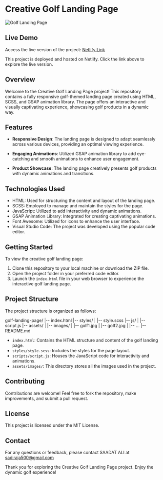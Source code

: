 # Creative Golf Landing Page

![Golf Landing Page](assets/img/thumbnail.JPG)

## Live Demo

Access the live version of the project: [Netlify Link](https://bit.ly/3QCCYQO)

This project is deployed and hosted on Netlify. Click the link above to explore the live version.

## Overview

Welcome to the Creative Golf Landing Page project! This repository contains a fully responsive golf-themed landing page created using HTML, SCSS, and GSAP animation library. The page offers an interactive and visually captivating experience, showcasing golf products in a dynamic way.

## Features

- **Responsive Design**: The landing page is designed to adapt seamlessly across various devices, providing an optimal viewing experience.

- **Engaging Animations**: Utilized GSAP animation library to add eye-catching and smooth animations to enhance user engagement.

- **Product Showcase**: The landing page creatively presents golf products with dynamic animations and transitions.

## Technologies Used

- HTML: Used for structuring the content and layout of the landing page.
- SCSS: Employed to manage and maintain the styles for the page.
- JavaScript: Utilized to add interactivity and dynamic animations.
- GSAP Animation Library: Integrated for creating captivating animations.
- Font Awesome: Utilized for icons to enhance the user interface.
- Visual Studio Code: The project was developed using the popular code editor.

## Getting Started

To view the creative golf landing page:

1. Clone this repository to your local machine or download the ZIP file.
2. Open the project folder in your preferred code editor.
3. Launch the `index.html` file in your web browser to experience the interactive golf landing page.

## Project Structure

The project structure is organized as follows:

golf-landing-page/
|-- index.html
|-- styles/
|   |-- style.scss
|-- js/
|   |-- script.js
|-- assets/
|   |-- images/
|       |-- golf1.jpg
|       |-- golf2.jpg
|       |-- ...
|-- README.md

- `index.html`: Contains the HTML structure and content of the golf landing page.
- `styles/style.scss`: Includes the styles for the page layout.
- `scripts/script.js`: Houses the JavaScript code for interactivity and animations.
- `assets/images/`: This directory stores all the images used in the project.

## Contributing

Contributions are welcome! Feel free to fork the repository, make improvements, and submit a pull request.

## License

This project is licensed under the MIT License.

## Contact

For any questions or feedback, please contact SAADAT ALI at sadiraja500@gmail.com

Thank you for exploring the Creative Golf Landing Page project. Enjoy the dynamic golf experience!
